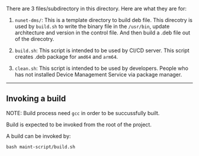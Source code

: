 There are 3 files/subdirectory in this directory. Here are what they are for:

1. `nunet-dms/`: This is a template directory to build deb file. This direcotry is used by `build.sh` to write the binary file in the `/usr/bin`, update architecture and version in the control file. And then build a .deb file out of the direcotry.

2. `build.sh`: This script is intended to be used by CI/CD server. This script creates .deb package for `amd64` and `arm64`.

3. `clean.sh`: This script is intended to be used by developers. People who has not installed Device Management Service via package manager.

---

## Invoking a build

NOTE: Build process need `gcc` in order to be succussfully built.

Build is expected to be invoked from the root of the project.

A build can be invoked by:

    bash maint-script/build.sh
